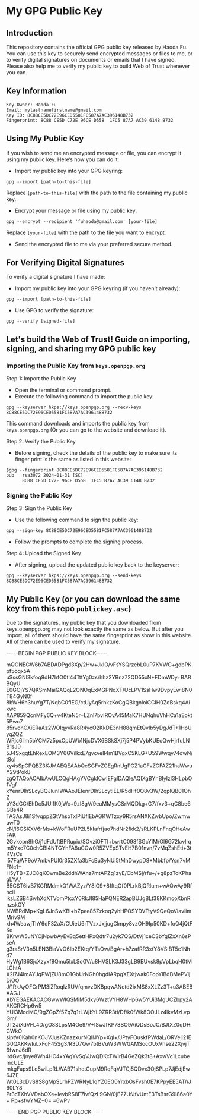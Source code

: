 # My GPG Public Key

## Introduction

This repository contains the official GPG public key released by Haoda Fu. You can use this key to securely send encrypted messages or files to me, or to verify digital signatures on documents or emails that I have signed. Please also help me to verify my public key to build Web of Trust whenever you can. 

## Key Information

```
Key Owner: Haoda Fu
Email: mylastnamefirstname@gmail.com
Key ID: 8C88CE5DC72E96CED5581FC587A7AC396148B732
Fingerprint: 8C88 CE5D C72E 96CE D558  1FC5 87A7 AC39 6148 B732
```

## Using My Public Key
If you wish to send me an encrypted message or file, you can encrypt it using my public key. Here’s how you can do it:

- Import my public key into your GPG keyring:

```
gpg --import [path-to-this-file]
```

Replace `[path-to-this-file]` with the path to the file containing my public key.

- Encrypt your message or file using my public key:
```
gpg --encrypt --recipient 'fuhaoda@gmail.com' [your-file]
```

Replace `[your-file]` with the path to the file you want to encrypt.

- Send the encrypted file to me via your preferred secure method.

## For Verifying Digital Signatures

To verify a digital signature I have made:

- Import my public key into your GPG keyring (if you haven’t already):
```
gpg --import [path-to-this-file]
```

- Use GPG to verify the signature:
```
gpg --verify [signed-file]
```

## Let's build the Web of Trust! Guide on importing, signing, and sharing my GPG public key

### Importing the Public Key from `keys.openpgp.org`
Step 1: Import the Public Key
- Open the terminal or command prompt.
- Execute the following command to import the public key:

```
gpg --keyserver hkps://keys.openpgp.org --recv-keys 8C88CE5DC72E96CED5581FC587A7AC396148B732
```
This command downloads and imports the public key from `keys.openpgp.org` (Or you can go to the website and download it).

Step 2: Verify the Public Key
- Before signing, check the details of the public key to make sure its finger print is the same as listed in this website:
```
$gpg --fingerprint 8C88CE5DC72E96CED5581FC587A7AC396148B732
pub   rsa3072 2024-01-31 [SC]
      8C88 CE5D C72E 96CE D558  1FC5 87A7 AC39 6148 B732
```

### Signing the Public Key
Step 3: Sign the Public Key
- Use the following command to sign the public key:
```
gpg --sign-key 8C88CE5DC72E96CED5581FC587A7AC396148B732
```
- Follow the prompts to complete the signing process.

Step 4: Upload the Signed Key
- After signing, upload the updated public key back to the keyserver:
```
gpg --keyserver hkps://keys.openpgp.org --send-keys 8C88CE5DC72E96CED5581FC587A7AC396148B732
```


## My Public Key (or you can download the same key from this repo `publickey.asc`)
Due to the signatures, my public key that you downloaded from keys.openpgp.org may not look exactly the same as below.
But after you import, all of them should have the same fingerprint as show in this website. All of them can be used to verify my signature. 

-----BEGIN PGP PUBLIC KEY BLOCK-----

mQGNBGW6b7ABDADPgd3Xp/2Hw+JkIO/vFsYSQrzebL0uP7KVWG+gdbPKpf5oqx5A
uSssGNl3kfoq9dH7hfO0tI44TttYg0zs/hhz2YBnz72QD55xN+FDmWDy+BARBQyU
E0GOjYS7QKSmMaiGAQqL2ONOqExMGPNqXF/UcLPV1SsHw9DvpyEwi8N0T84GyN0f
8bWH6h3huYg7T/NqbC0fIEG/ctUyAq5rhkzKoCgQBkgnloiCCIH0ZdBskq4Aixwc
XAP859QcnMFy6Q+v4KteN5r+LZnl7bvIROvA45MaK7HUNqhuVhHCa1aEokt5Pwc7
85rvonCXiERaAz2WOIqyvRa8R4ycO2KkDE3nH88qmEtQvIb5yDgJdT+1HpUyqZQZ
WRjc6ilm5bYCM7z5pxCpUWb1NjcDVX6BSkSXj7j5P4PVybKUEoQwHjrfuLNB1sJ9
5J4SxgqtEhRexEOM3Y6GVilkxE7gvcveIl4m1BVgxC5KLG+U59Wwqy74dwN/t8ol
xy4sSpCPQBZ3KJMAEQEAAbQcSGFvZGEgRnUgPGZ1aGFvZGFAZ21haWwuY29tPokB
zgQTAQoAOAIbAwULCQgHAgYVCgkICwIEFgIDAQIeAQIXgBYhBIyIzl3HLpbO1Vgf
xYenrDlhSLcyBQJlunIWAAoJEIenrDlhSLcytIEL/R5dHf0O8v3W/2qplQB01OhZ
pY3dGG/EhDc5JUIfK0jWc+9zI8gV/9euMMysCSrMQDkg+G7/fxv3+qC8be6GBs4R
TA3AsJ8i1SfvqppZGtVhsoTxlPiUfIEbAGKWTzxy9R5rsANXKZwbUpo/ZwmwuwT0
cN/l6GSKXV6rMs+kWoFRuUP2L5kIafrfjao7hdNr2fkk2/sRLKPLnFnqOHeAwFAK
2Gvkopn8hG/j1dFdUftBPRupix/SOvziOFTI+bwrtC098fSGcYIM/Ol6G72kwlrq
m5Yxc7C0chCBI4NTGYhFA8uCGw0R5ZVEpSTvEH7B01nvn/7vMqZshEti+3tKVsCs
l57FqWF9oV7mbvPUl0r35ZXfa3bFcBu3yNUi5tMhDwypD8+Mbbfp/Ysn7vMFNc1+
H5yTB+ZJC8gKOwmBe2ddhWAnz7mtAPZg1zyE/CbMSj/rfu+/+g8pzToKPhagLYA/
B5CST6ivB7KGRMdmkQ1WAZyz/Y8iG9+8fftqGf0PLrkBjQRlum+wAQwAy9RfhclI
iksLZSB4SwhXdXTVomPtcxY0RkJI85HaPQNER2apBUJgBLt38KKmooXbnRnzskGY
NWBRdMp+KgL6JnSwKBi+bZpee85Zzkoq2yhHPOSYDVTtyV9QeQoVIavlimMriv9M
xh4WeawjThY6dF32aX/CUieU6rTVzxJxjjugClmpy8vzOH9Ip50KD+foQ4jQtFKe
BKrwW5uNYCjNpwbAyEvBq5ettHPxQdtr7u2yk7QS/DtVj1ceCSbYgIZxXn6sPseA
g3raSrV3n5LEN3BlaVvO6Ib2EKtq/YTsOw/BgAr+h7zafRR3xtY8VSIBT5c1Nhd7
HyWg1B6SjcXzyxf8Qmu5IxLSoGV/u8HVSLK3J33gLB9BUvsk8pVpLbqH0tMLGhtA
X2l7J4lmAYJqPWjZU8mO1GbUrNGh0hgdIARpgXEXtjwak0FopYIBdBMePVijDiOO
J/1RkAyOFCrPM3iZRoqlzRUVfqmvzDKBpqwANctd2ixMS8xXLZz3T+u3ABEBAAGJ
AbYEGAEKACACGwwWIQSMiM5dxy6WztVYH8WHp6w5YUi3MgUCZbpy2AAKCRCHp6w5
YUi3ModMC/9gZGpZf5Zq7q1tLWjbYL9ZRR3ti/Df/k0fWk8OOJLz4lkvMzLvpGm/
JT2JiXdVFL4D/gO8SLpsM4Oe9/V+ISwJfKP78SO9AiQDsBoJC/BJtXZ0qDHiCWkO
siptV0Kah0nKOJVJusKZnazxurNQIlJYp+Xgl+/JPtyFOuskfPWdaL/ORVeji21E
G0QAKKwIuLxFqF45Sg3/R3D7Qw7btBVuW3WWGAMSocOUxVhse22XjvjT6fwnJ6dR
irdGvc/jnye8Wn4HC4xYAgYvSqVJwQDKcTWIrB4GeZQk3t8+AxwVc1LcubemcULE
mkgFaps9Lq5wiLpRLWAB71shetGupM9RqFqVJTCj5QDvx3OjSPLp7JjEdjEw6JZE
Wt0L3cDvS8S8gMpSLrhPZWRNyL1qYZ0EG0YrxbOsFvsh0E7KPpyEE5AT//J60LY8
Pr3cTXhVVDabOXe+IevbRS8F7ivfQzL9GN/0jE27UfJfvUntE3TsBsrG9l86a0Y+
Pp+sfwYMZ+0=
=6wPv

-----END PGP PUBLIC KEY BLOCK-----
